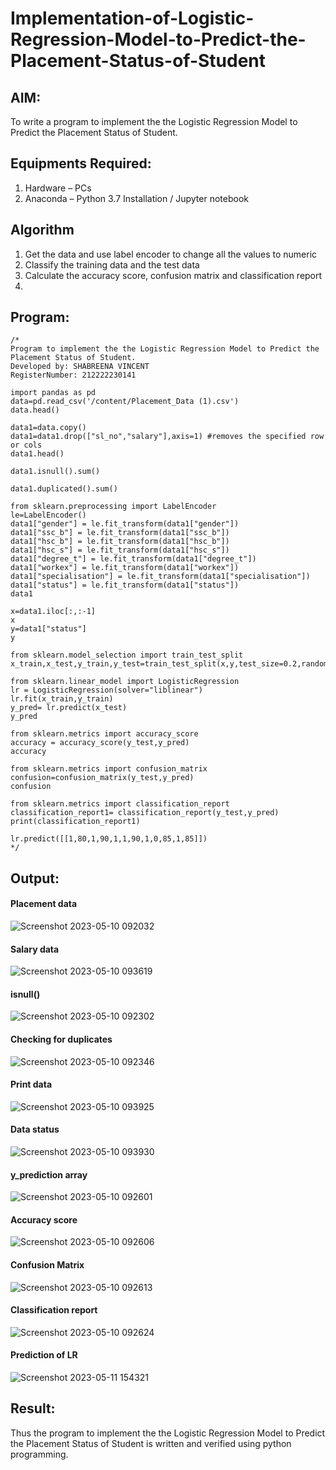 # Implementation-of-Logistic-Regression-Model-to-Predict-the-Placement-Status-of-Student

## AIM:
To write a program to implement the the Logistic Regression Model to Predict the Placement Status of Student.

## Equipments Required:
1. Hardware – PCs
2. Anaconda – Python 3.7 Installation / Jupyter notebook

## Algorithm
1. Get the data and use label encoder to change all the values to numeric
2. Classify the training data and the test data
3. Calculate the accuracy score, confusion matrix and classification report
4. 

## Program:
```
/*
Program to implement the the Logistic Regression Model to Predict the Placement Status of Student.
Developed by: SHABREENA VINCENT
RegisterNumber: 212222230141

import pandas as pd
data=pd.read_csv('/content/Placement_Data (1).csv')
data.head()

data1=data.copy()
data1=data1.drop(["sl_no","salary"],axis=1) #removes the specified row or cols
data1.head() 

data1.isnull().sum()

data1.duplicated().sum()

from sklearn.preprocessing import LabelEncoder
le=LabelEncoder()
data1["gender"] = le.fit_transform(data1["gender"])
data1["ssc_b"] = le.fit_transform(data1["ssc_b"])
data1["hsc_b"] = le.fit_transform(data1["hsc_b"])
data1["hsc_s"] = le.fit_transform(data1["hsc_s"])
data1["degree_t"] = le.fit_transform(data1["degree_t"])
data1["workex"] = le.fit_transform(data1["workex"])
data1["specialisation"] = le.fit_transform(data1["specialisation"])
data1["status"] = le.fit_transform(data1["status"])
data1

x=data1.iloc[:,:-1]
x
y=data1["status"]
y

from sklearn.model_selection import train_test_split
x_train,x_test,y_train,y_test=train_test_split(x,y,test_size=0.2,random_state=0)

from sklearn.linear_model import LogisticRegression
lr = LogisticRegression(solver="liblinear") 
lr.fit(x_train,y_train)
y_pred= lr.predict(x_test)
y_pred

from sklearn.metrics import accuracy_score
accuracy = accuracy_score(y_test,y_pred)
accuracy

from sklearn.metrics import confusion_matrix
confusion=confusion_matrix(y_test,y_pred)
confusion

from sklearn.metrics import classification_report
classification_report1= classification_report(y_test,y_pred)
print(classification_report1)

lr.predict([[1,80,1,90,1,1,90,1,0,85,1,85]])
*/
```

## Output:
#### Placement data
![Screenshot 2023-05-10 092032](https://github.com/Yamunaasri/Implementation-of-Logistic-Regression-Model-to-Predict-the-Placement-Status-of-Student/assets/115707860/a277624a-9c25-419a-973c-347d9c6d9c71)


#### Salary data
![Screenshot 2023-05-10 093619](https://github.com/Yamunaasri/Implementation-of-Logistic-Regression-Model-to-Predict-the-Placement-Status-of-Student/assets/115707860/4407941c-a7e9-4489-a204-e7d33511c2c1)


#### isnull()
![Screenshot 2023-05-10 092302](https://github.com/Yamunaasri/Implementation-of-Logistic-Regression-Model-to-Predict-the-Placement-Status-of-Student/assets/115707860/d9faca11-18b1-446b-b7a2-77b261a746c3)


#### Checking for duplicates
![Screenshot 2023-05-10 092346](https://github.com/Yamunaasri/Implementation-of-Logistic-Regression-Model-to-Predict-the-Placement-Status-of-Student/assets/115707860/33d7fe4b-668c-4ddb-8f7f-0e223421787c)


#### Print data
![Screenshot 2023-05-10 093925](https://github.com/Yamunaasri/Implementation-of-Logistic-Regression-Model-to-Predict-the-Placement-Status-of-Student/assets/115707860/0f5771a8-3104-446d-b43e-67ebbecfecc6)


#### Data status
![Screenshot 2023-05-10 093930](https://github.com/Yamunaasri/Implementation-of-Logistic-Regression-Model-to-Predict-the-Placement-Status-of-Student/assets/115707860/9f0d528c-d3a2-4030-8a01-b4b142192ef9)


#### y_prediction array
![Screenshot 2023-05-10 092601](https://github.com/Yamunaasri/Implementation-of-Logistic-Regression-Model-to-Predict-the-Placement-Status-of-Student/assets/115707860/49e74f57-fb75-4540-9f7e-362526c0d419)


#### Accuracy score
![Screenshot 2023-05-10 092606](https://github.com/Yamunaasri/Implementation-of-Logistic-Regression-Model-to-Predict-the-Placement-Status-of-Student/assets/115707860/1fee2a32-d47d-4b92-8ee0-17aac937ccd7)


#### Confusion Matrix
![Screenshot 2023-05-10 092613](https://github.com/Yamunaasri/Implementation-of-Logistic-Regression-Model-to-Predict-the-Placement-Status-of-Student/assets/115707860/2dd5d307-0eea-44b3-8cd0-9234ee940b05)


#### Classification report
![Screenshot 2023-05-10 092624](https://github.com/Yamunaasri/Implementation-of-Logistic-Regression-Model-to-Predict-the-Placement-Status-of-Student/assets/115707860/1d3616f3-4dff-4c0c-8891-84c9c73426a1)


#### Prediction of LR
![Screenshot 2023-05-11 154321](https://github.com/Yamunaasri/Implementation-of-Logistic-Regression-Model-to-Predict-the-Placement-Status-of-Student/assets/115707860/07c86990-d7e6-4aa1-952a-5b7c464d51c5)


## Result:
Thus the program to implement the the Logistic Regression Model to Predict the Placement Status of Student is written and verified using python programming.
